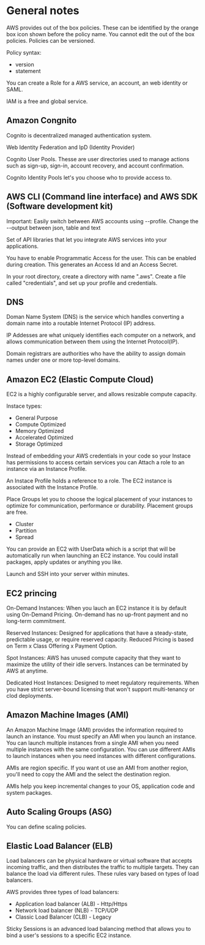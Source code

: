 # General notes

AWS provides out of the box policies. These can be identified by the orange box icon shown before the policy name. You cannot edit the out of the box policies. Policies can be versioned.

Policy syntax:
- version
- statement

You can create a Role for a AWS service, an account, an web identity or SAML.

IAM is a free and global service.

## Amazon Congnito

Cognito is decentralized managed authentication system.

Web Identity Federation and IpD (Identity Provider)

Cognito User Pools. Thesse are user directories used to manage actions such as sign-up, sign-in, account recovery, and account confirmation.

Cognito Identity Pools let's you choose who to provide access to.

## AWS CLI (Command line interface) and AWS SDK (Software development kit)

Important: Easily switch between AWS accounts using --profile. Change the --output between json, table and text

Set of API libraries that let you integrate AWS services into your applications.

You have to enable Programmatic Access for the user. This can be enabled during creation. This generates an Access Id and an Access Secret.

In your root directory, create a directory with name ".aws". Create a file called "credentials", and set up your profile and credentials.

## DNS

Doman Name System (DNS) is the service which handles converting a domain name into a routable Internet Protocol (IP) address.

IP Addesses are what uniquely identifies each computer on a network, and allows communication between them using the Internet Protocol(IP).

Domain registrars are authorities who have the ability to assign domain names under one or more top-level domains.

## Amazon EC2 (Elastic Compute Cloud)

EC2 is a highly configurable server, and allows resizable compute capacity.

Instace types:
- General Purpose
- Compute Optimized
- Memory Optimized
- Accelerated Optimized
- Storage Optimized

Instead of embedding your AWS credentials in your code so your Instace has permissions to access certain services you can Attach a role to an instance via an Instance Profile.

An Instace Profile holds a reference to a role. The EC2 instance is associated with the Instance Profile.

Place Groups let you to choose the logical placement of your instances to optimize for communication, performance or durability. Placement groups are free.

- Cluster
- Partition
- Spread

You can provide an EC2 with UserData which is a script that will be automatically run when launching an EC2 instance. You could install packages, apply updates or anything you like.

Launch and SSH into your server within minutes.


## EC2 princing
On-Demand Instances: When you lauch an EC2 instance it is by default using On-Demand Pricing. On-demand has no up-front payment and no long-term commitment.

Reserved Instances: Designed for applications that have a steady-state, predictable usage, or require reserved capacity. Reduced Pricing is based on Term x Class Offering x Payment Option.

Spot Instances: AWS has unused compute capacity that they want to maximize the utility of their idle servers. Instances can be terminated by AWS at anytime.

Dedicated Host Instances: Designed to meet regulatory requirements. When you have strict server-bound licensing that won't support multi-tenancy or clod deployments.

## Amazon Machine Images (AMI)

An Amazon Machine Image (AMI) provides the information required to launch an instance. You must specify an AMI when you launch an instance. You can launch multiple instances from a single AMI when you need multiple instances with the same configuration. You can use different AMIs to launch instances when you need instances with different configurations.

AMIs are region specific. If you want ot use an AMI from another region, you'll need to copy the AMI and the select the destination region.

AMIs help you keep incremental changes to your OS, application code and system packages.

## Auto Scaling Groups (ASG)

You can define scaling policies.

## Elastic Load Balancer (ELB)

Load balancers can be physical hardware or virtual software that accepts incoming traffic, and then distributes the traffic to multiple targets. They can balance the load via different rules. These rules vary based on types of load balancers.

AWS provides three types of load balancers:
- Application load balancer (ALB) - Http/Https
- Network load balancer (NLB) - TCP/UDP
- Classic Load Balancer (CLB) - Legacy

Sticky Sessions is an advanced load balancing method that allows you to bind a user's sessions to a specific EC2 instance.